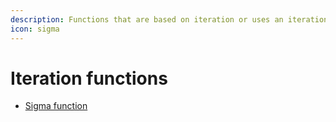 ```yaml
---
description: Functions that are based on iteration or uses an iteration variable.
icon: sigma
---
```


# Iteration functions

* [Sigma function](../../../sigma-function.md)
